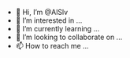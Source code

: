 - 👋 Hi, I’m @AlSlv
- 👀 I’m interested in ...
- 🌱 I’m currently learning ...
- 💞️ I’m looking to collaborate on ...
- 📫 How to reach me ...

<!---
AlSlv/AlSlv is a ✨ special ✨ repository because its `README.md` (this file) appears on your GitHub profile.
You can click the Preview link to take a look at your changes.
--->
